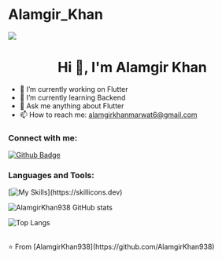 # Alamgir_Khan
<picture>
<source 
  srcset="https://github-readme-stats.vercel.app/api?username=AlamgirKhan&show_icons=true&theme=dark"
  media="(prefers-color-scheme: dark)"
/>
<source
  srcset="https://github-readme-stats.vercel.app/api?username=Alamgir&show_icons=true"
  media="(prefers-color-scheme: light), (prefers-color-scheme: no-preference)"
/>
<img src="https://github-readme-stats.vercel.app/api?username=anuraghazra&show_icons=true" />
</picture>
 <h1 align="center">Hi 👋, I'm Alamgir Khan</h1>

- 🔭 I’m currently working on Flutter
- 🌱 I’m currently learning Backend
- 💬 Ask me anything about Flutter 
- 📫 How to reach me: alamgirkhanmarwat6@gmail.com

### Connect with me:
<div id="badges">
  <a href="https://github.com/AlamgirKhan938">
    <img src="https://img.shields.io/badge/Github-white?style=for-the-badge&logo=Github&logoColor=black" alt="Github Badge"/>
  </a>
  </div>
  

### Languages and Tools:
[![My Skills](https://skillicons.dev/icons?i=flutter,dart,firebase,github,vscode,git,)](https://skillicons.dev)

![AlamgirKhan938 GitHub stats](https://github-readme-stats.vercel.app/api?username=AlamgirKhan&show_icons=true&theme=dark)

![Top Langs](https://github-readme-stats.vercel.app/api/top-langs/?username=AlamgirKhan&theme=dark)


<br>
⭐️ From [AlamgirKhan938](https://github.com/AlamgirKhan938)
